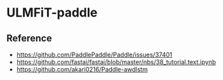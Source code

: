 # ULMFiT-paddle


## Reference

- <https://github.com/PaddlePaddle/Paddle/issues/37401>
- <https://github.com/fastai/fastai/blob/master/nbs/38_tutorial.text.ipynb>
- <https://github.com/akari0216/Paddle-awdlstm>
